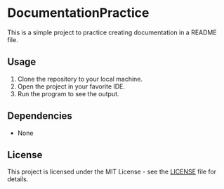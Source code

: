 # DocumentationPractice
This is a simple project to practice creating documentation in a README file.
## Usage
1. Clone the repository to your local machine.
2. Open the project in your favorite IDE.
3. Run the program to see the output.
## Dependencies
- None
## License
This project is licensed under the MIT License - see the [LICENSE](LICENSE) file for details.
